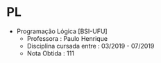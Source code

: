 # PL

- Programação Lógica [BSI-UFU]
  - Professora : Paulo Henrique
  - Disciplina cursada entre : 03/2019 - 07/2019
  - Nota Obtida : 111
